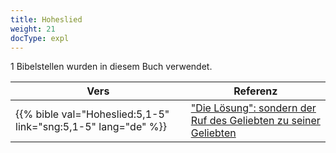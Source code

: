 ```yaml
---
title: Hoheslied
weight: 21
docType: expl
---
```


1 Bibelstellen wurden in diesem Buch verwendet.

| Vers | Referenz |
|-------|-----------|
| {{% bible val="Hoheslied:5,1-5" link="sng:5,1-5" lang="de" %}} | ["Die Lösung": sondern der Ruf des Geliebten zu seiner Geliebten](../exampleSite/content/expl/../expl/content/letters/the-letter-to-the-church-in-laodicea#3ba4) |
